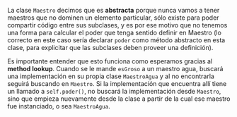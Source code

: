 La clase `Maestro` decimos que es **abstracta** porque nunca vamos a tener maestros que no dominen un elemento particular, sólo existe para poder compartir código entre sus subclases, y es por ese motivo que no tenemos una forma para calcular el poder que tenga sentido definir en Maestro (lo correcto en este caso sería declarar `poder` como método abstracto en esta clase, para explicitar que las subclases deben proveer una definición).

Es importante entender que esto funciona como esperamos gracias al **method lookup**. Cuando se le mande `esGroso` a un maestro agua, buscará una implementación en su propia clase `MaestroAgua` y al no encontrarla seguirá buscando en `Maestro`. Si la implementación que encuentra allí tiene un llamado a `self.poder()`, no buscará la implementación desde `Maestro`, sino que empieza nuevamente desde la clase a partir de la cual ese maestro fue instanciado, o sea `MaestroAgua`.
